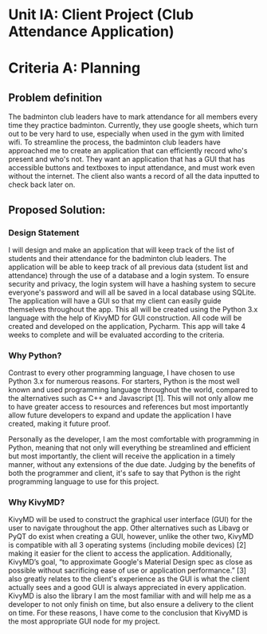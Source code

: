 # Unit IA: Client Project (Club Attendance Application)

# Criteria A: Planning

## Problem definition
The badminton club leaders have to mark attendance for all members every time they practice badminton. Currently, they use google sheets, which turn out to be very hard to use, especially when used in the gym with limited wifi. To streamline the process, the badminton club leaders have approached me to create an application that can efficiently record who's present and who's not. They want an application that has a GUI that has accessible buttons and textboxes to input attendance, and must work even without the internet. The client also wants a record of all the data inputted to check back later on. 

## Proposed Solution:

### Design Statement
I will design and make an application that will keep track of the list of students and their attendance for the badminton club leaders. The application will be able to keep track of all previous data (student list and attendance) through the use of a database and a login system. To ensure security and privacy, the login system will have a hashing system to secure everyone's password and will all be saved in a local database using SQLite. The application will have a GUI so that my client can easily guide themselves throughout the app. This all will be created using the Python 3.x language with the help of KivyMD for GUI construction. All code will be created and developed on the application, Pycharm. This app will take 4 weeks to complete and will be evaluated according to the criteria. 

### Why Python?
Contrast to every other programming language, I have chosen to use Python 3.x for numerous reasons. For starters, Python is the most well known and used programming language throughout the world, compared to the alternatives such as C++ and Javascript [1]. This will not only allow me to have greater access to resources and references but most importantly allow future developers to expand and update the application I have created, making it future proof. 

Personally as the developer, I am the most comfortable with programming in Python, meaning that not only will everything be streamlined and efficient but most importantly, the client will receive the application in a timely manner, without any extensions of the due date. Judging by the benefits of both the programmer and client, it's safe to say that Python is the right programming language to use for this project. 

### Why KivyMD?
KivyMD will be used to construct the graphical user interface (GUI) for the user to navigate throughout the app. Other alternatives such as Libavg or PyQT do exist when creating a GUI, however, unlike the other two, KivyMD is compatible with all 3 operating systems (including mobile devices) [2] making it easier for the client to access the application. Additionally, KivyMD’s goal, “to approximate Google's Material Design spec as close as possible without sacrificing ease of use or application performance.” [3] also greatly relates to the client's experience as the GUI is what the client actually sees and a good GUI is always appreciated in every application. KivyMD is also the library I am the most familiar with and will help me as a developer to not only finish on time, but also ensure a delivery to the client on time. For these reasons, I have come to the conclusion that KivyMD is the most appropriate GUI node for my project. 



